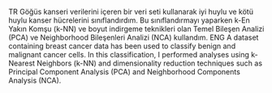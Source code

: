 TR
Göğüs kanseri verilerini içeren bir veri seti kullanarak iyi huylu ve kötü huylu kanser hücrelerini sınıflandırdım. 
Bu sınıflandırmayı yaparken k-En Yakın Komşu (k-NN) ve boyut indirgeme teknikleri olan Temel Bileşen Analizi (PCA) ve Neighborhood Bileşenleri Analizi (NCA) kullandım.
ENG
A dataset containing breast cancer data has been used to classify benign and malignant cancer cells.
In this classification, I performed analyses using k-Nearest Neighbors (k-NN) and dimensionality reduction techniques such as Principal Component Analysis (PCA) and Neighborhood Components Analysis (NCA).
